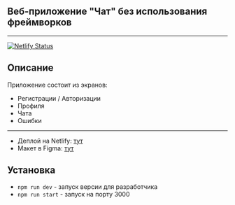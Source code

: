 ## Веб-приложение "Чат" без использования фреймворков
---
[![Netlify Status](https://api.netlify.com/api/v1/badges/29383828-d647-4abf-8553-be28ee63d810/deploy-status)](https://app.netlify.com/sites/capable-puffpuff-dc3ab9/deploys)

## Описание
Приложение состоит из экранов:
- Регистрации / Авторизации
- Профиля
- Чата
- Ошибки
---
- Деплой на Netlify: [тут](https://capable-puffpuff-dc3ab9.netlify.app)
- Макет в Figma: [тут](https://www.figma.com/file/24EUnEHGEDNLdOcxg7ULwV/Chat?node-id=0%3A1&t=XgjBQHVVn2AaQBhh-0)

## Установка
- `npm run dev` - запуск версии для разработчика
- `npm run start` - запуск на порту 3000
